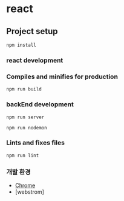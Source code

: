 # react

## Project setup

```
npm install
```

### react development

### Compiles and minifies for production

```
npm run build
```

### backEnd development

```
npm run server
```

```
npm run nodemon
```

### Lints and fixes files

```
npm run lint
```

### 개발 환경

-   [Chrome](https://www.google.com/intl/ko/chrome/)
-   [webstrom]
